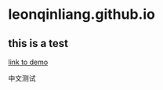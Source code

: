 # leonqinliang.github.io
## this is a test
[link to demo](https://leonqinliang.github.io/demo)

中文测试
